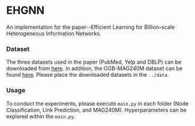 # EHGNN

An implementation for the paper--Efficient Learning for Billion-scale Heterogeneous Information Networks.

### Dataset

The three datasets used in the paper (PubMed, Yelp and DBLP) can be downloaded from [here](https://drive.google.com/drive/folders/186u90Y0gzmdI-R6gQEOis1Nip6G759rv?usp=drive_link). In addition, the OGB-MAG240M dataset can be found [here](https://ogb.stanford.edu/docs/lsc/mag240m/). Please place the downloaded datasets in the `../data`.

### Usage

To conduct the experiments, please execute `main.py` in each folder (Node Classification, Link Prediction, and MAG240M). Hyperparameters can be explored within the `main.py`.
